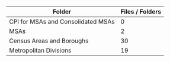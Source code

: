 | Folder                             |   Files / Folders |
|------------------------------------|-------------------|
| CPI for MSAs and Consolidated MSAs |                 0 |
| MSAs                               |                 2 |
| Census Areas and Boroughs          |                30 |
| Metropolitan Divisions             |                19 |